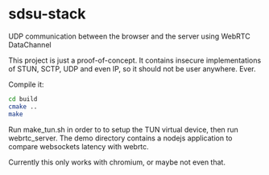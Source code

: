 # sdsu-stack
UDP communication between the browser and the server using WebRTC DataChannel

This project is just a proof-of-concept. It contains insecure implementations of STUN, SCTP, UDP and even IP, so it should not be user anywhere. Ever.

Compile it:
```bash
cd build
cmake ..
make
```

Run make_tun.sh in order to to setup the TUN virtual device, then run webrtc_server.
The demo directory contains a nodejs application to compare websockets latency with webrtc.

Currently this only works with chromium, or maybe not even that.
